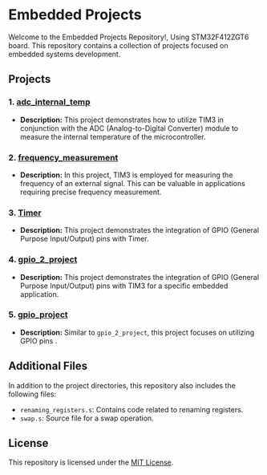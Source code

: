 # Embedded Projects

Welcome to the Embedded Projects Repository!, Using STM32F412ZGT6 board. This repository contains a collection of projects focused on embedded systems development.

## Projects

### 1. [adc_internal_temp](https://github.com/minecraftdixit/Baremetal-Arm-programming/tree/main/adc_internal_temp)

- **Description:** This project demonstrates how to utilize TIM3 in conjunction with the ADC (Analog-to-Digital Converter) module to measure the internal temperature of the microcontroller.

### 2. [frequency_measurement](https://github.com/minecraftdixit/Baremetal-Arm-programming/tree/main/frequency_measurement)

- **Description:** In this project, TIM3 is employed for measuring the frequency of an external signal. This can be valuable in applications requiring precise frequency measurement.
### 3. [Timer](https://github.com/minecraftdixit/Baremetal-Arm-programming/tree/main/TIM3_timer)

- **Description:** This project demonstrates the integration of GPIO (General Purpose Input/Output) pins with Timer.

### 4. [gpio_2_project](https://github.com/minecraftdixit/Baremetal-Arm-programming/tree/main/gpio_2_project)

- **Description:** This project demonstrates the integration of GPIO (General Purpose Input/Output) pins with TIM3 for a specific embedded application.

### 5. [gpio_project](https://github.com/minecraftdixit/Baremetal-Arm-programming/tree/main/gpio_project)

- **Description:** Similar to `gpio_2_project`, this project focuses on utilizing GPIO pins .

## Additional Files

In addition to the project directories, this repository also includes the following files:

- `renaming_registers.s`: Contains code related to renaming registers.
- `swap.s`: Source file for a swap operation.

## License

This repository is licensed under the [MIT License](LICENSE).
